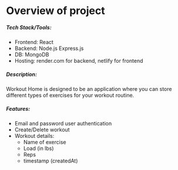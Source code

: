 # Overview of project

##### Tech Stack/Tools:

- Frontend: React
- Backend: Node.js Express.js
- DB: MongoDB
- Hosting: render.com for backend, netlify for frontend

##### Description:

Workout Home is designed to be an application where you can store different types of exercises for your workout routine.

##### Features:

- Email and password user authentication
- Create/Delete workout
- Workout details:
  - Name of exercise
  - Load (in lbs)
  - Reps
  - timestamp (createdAt)
